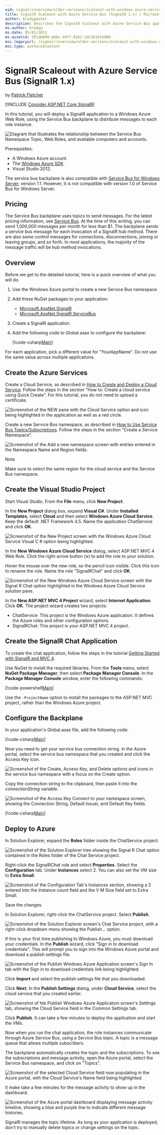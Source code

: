```yaml
---
uid: signalr/overview/older-versions/scaleout-with-windows-azure-service-bus
title: SignalR Scaleout with Azure Service Bus (SignalR 1.x) | Microsoft Docs
author: bradygaster
description: Describes the SignalR Scaleout with Azure Service Bus application and provides pricing and an overview on how to deploy to Azure.
ms.author: bradyg
ms.date: 05/01/2013
ms.assetid: 501db899-e68c-49ff-81b2-1dc561bfe908
msc.legacyurl: /signalr/overview/older-versions/scaleout-with-windows-azure-service-bus
msc.type: authoredcontent
---
```

# SignalR Scaleout with Azure Service Bus (SignalR 1.x)

by [Patrick Fletcher](https://github.com/pfletcher)

[!INCLUDE [Consider ASP.NET Core SignalR](~/includes/signalr/signalr-version-disambiguation.md)]

In this tutorial, you will deploy a SignalR application to a Windows Azure Web Role, using the Service Bus backplane to distribute messages to each role instance.

![Diagram that illustrates the relationship between the Service Bus Namespace Topic, Web Roles, and available computers and accounts.](scaleout-with-windows-azure-service-bus/_static/image1.png)

Prerequisites:

- A Windows Azure account.
- The [Windows Azure SDK](https://go.microsoft.com/fwlink/?linkid=254364&amp;clcid=0x409).
- Visual Studio 2012.

The service bus backplane is also compatible with [Service Bus for Windows Server](https://msdn.microsoft.com/library/windowsazure/dn282144.aspx), version 1.1. However, it is not compatible with version 1.0 of Service Bus for Windows Server.

## Pricing

The Service Bus backplane uses topics to send messages. For the latest pricing information, see [Service Bus](https://azure.microsoft.com/pricing/details/service-bus/). At the time of this writing, you can send 1,000,000 messages per month for less than $1. The backplane sends a service bus message for each invocation of a SignalR hub method. There are also some control messages for connections, disconnections, joining or leaving groups, and so forth. In most applications, the majority of the message traffic will be hub method invocations.

## Overview

Before we get to the detailed tutorial, here is a quick overview of what you will do.

1. Use the Windows Azure portal to create a new Service Bus namespace.
2. Add these NuGet packages to your application: 

    - [Microsoft.AspNet.SignalR](https://nuget.org/packages/Microsoft.AspNet.SignalR)
    - [Microsoft.AspNet.SignalR.ServiceBus](https://www.nuget.org/packages/SignalR.WindowsAzureServiceBus)
3. Create a SignalR application.
4. Add the following code to Global.asax to configure the backplane: 

    [!code-csharp[Main](scaleout-with-windows-azure-service-bus/samples/sample1.cs)]

For each application, pick a different value for "YourAppName". Do not use the same value across multiple applications.

## Create the Azure Services

Create a Cloud Service, as described in [How to Create and Deploy a Cloud Service](/azure/cloud-services/cloud-services-how-to-create-deploy). Follow the steps in the section "How to: Create a cloud service using Quick Create". For this tutorial, you do not need to upload a certificate.

![Screenshot of the NEW pane with the Cloud Service option and icon being highlighted in the application as well as a red circle.](scaleout-with-windows-azure-service-bus/_static/image2.png)

Create a new Service Bus namespace, as described in [How to Use Service Bus Topics/Subscriptions](/azure/service-bus-messaging/service-bus-dotnet-how-to-use-topics-subscriptions). Follow the steps in the section "Create a Service Namespace".

![Screenshot of the Add a new namespace screen with entries entered in the Namespace Name and Region fields.](scaleout-with-windows-azure-service-bus/_static/image3.png)

> [!NOTE]
> Make sure to select the same region for the cloud service and the Service Bus namespace.

## Create the Visual Studio Project

Start Visual Studio. From the **File** menu, click **New Project**.

In the **New Project** dialog box, expand **Visual C#**. Under **Installed Templates**, select **Cloud** and then select **Windows Azure Cloud Service**. Keep the default .NET Framework 4.5. Name the application ChatService and click **OK**.

![Screenshot of the New Project screen with the Windows Azure Cloud Service Visual C # option being highlighted.](scaleout-with-windows-azure-service-bus/_static/image4.png)

In the **New Windows Azure Cloud Service** dialog, select ASP.NET MVC 4 Web Role. Click the right-arrow button (**&gt;**) to add the role to your solution.

Hover the mouse over the new role, so the pencil icon visible. Click this icon to rename the role. Name the role "SignalRChat" and click **OK**.

![Screenshot of the New Windows Azure Cloud Service screen with the Signal R Chat option highlighted in the Windows Azure Cloud Service solution pane.](scaleout-with-windows-azure-service-bus/_static/image5.png)

In the **New ASP.NET MVC 4 Project** wizard, select **Internet Application**. Click **OK**. The project wizard creates two projects:

- ChatService: This project is the Windows Azure application. It defines the Azure roles and other configuration options.
- SignalRChat: This project is your ASP.NET MVC 4 project.

## Create the SignalR Chat Application

To create the chat application, follow the steps in the tutorial [Getting Started with SignalR and MVC 4](tutorial-getting-started-with-signalr-and-mvc-4.md).

Use NuGet to install the required libraries. From the **Tools** menu, select **NuGet Package Manager**, then select **Package Manager Console**. In the **Package Manager Console** window, enter the following commands:

[!code-powershell[Main](scaleout-with-windows-azure-service-bus/samples/sample2.ps1)]

Use the `-ProjectName` option to install the packages to the ASP.NET MVC project, rather than the Windows Azure project.

## Configure the Backplane

In your application's Global.asax file, add the following code:

[!code-csharp[Main](scaleout-with-windows-azure-service-bus/samples/sample3.cs)]

Now you need to get your service bus connection string. In the Azure portal, select the service bus namespace that you created and click the Access Key icon.

![Screenshot of the Create, Access Key, and Delete options and icons in the service bus namespace with a focus on the Create option.](scaleout-with-windows-azure-service-bus/_static/image6.png)

Copy the connection string to the clipboard, then paste it into the *connectionString* variable.

![Screenshot of the Access Key Connect to your namespace screen, showing the Connection String, Default Issuer, and Default Key fields.](scaleout-with-windows-azure-service-bus/_static/image7.png)

[!code-csharp[Main](scaleout-with-windows-azure-service-bus/samples/sample4.cs)]

## Deploy to Azure

In Solution Explorer, expand the **Roles** folder inside the ChatService project.

![Screenshot of the Solution Explorer tree showing the Signal R Chat option contained in the Roles folder of the Chat Service project.](scaleout-with-windows-azure-service-bus/_static/image8.png)

Right-click the SignalRChat role and select **Properties**. Select the **Configuration** tab. Under **Instances** select 2. You can also set the VM size to **Extra Small**.

![Screenshot of the Configuration Tab's Instances section, showing a 2 entered into the Instance count field and the V M Size field set to Extra Small.](scaleout-with-windows-azure-service-bus/_static/image9.png)

Save the changes.

In Solution Explorer, right-click the ChatService project. Select **Publish**.

![Screenshot of the Solution Explorer screen's Chat Service project, with a right-click dropdown menu showing the Publish... option.](scaleout-with-windows-azure-service-bus/_static/image10.png)

If this is your first time publishing to Windows Azure, you must download your credentials. In the **Publish** wizard, click "Sign in to download credentials". This will prompt you to sign into the Windows Azure portal and download a publish settings file.

![Screenshot of the Publish Windows Azure Application screen's Sign In tab with the Sign in to download credentials link being highlighted.](scaleout-with-windows-azure-service-bus/_static/image11.png)

Click **Import** and select the publish settings file that you downloaded.

Click **Next**. In the **Publish Settings** dialog, under **Cloud Service**, select the cloud service that you created earlier.

![Screenshot of hte Publish Windows Azure Application screen's Settings tab, showing the Cloud Service field in the Common Settings tab.](scaleout-with-windows-azure-service-bus/_static/image12.png)

Click **Publish**. It can take a few minutes to deploy the application and start the VMs.

Now when you run the chat application, the role instances communicate through Azure Service Bus, using a Service Bus topic. A topic is a message queue that allows multiple subscribers.

The backplane automatically creates the topic and the subscriptions. To see the subscriptions and message activity, open the Azure portal, select the Service Bus namespace, and click on "Topics".

![Screenshot of the selected Cloud Service field now populating in the Azure portal, with the Cloud Service's Name field being highlighted.](scaleout-with-windows-azure-service-bus/_static/image13.png)

It make take a few minutes for the message activity to show up in the dashboard.

![Screenshot of the Azure portal dashboard displaying message activity timeline, showing a blue and purple line to indicate different message histories.](scaleout-with-windows-azure-service-bus/_static/image14.png)

SignalR manages the topic lifetime. As long as your application is deployed, don't try to manually delete topics or change settings on the topic.

